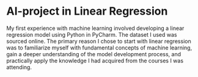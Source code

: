# AI-project in Linear Regression 
My first experience with machine learning involved developing a linear regression model using Python in PyCharm. The dataset I used was sourced online. The primary reason I chose to start with linear regression was to familiarize myself with fundamental concepts of machine learning, gain a deeper understanding of the model development process, and practically apply the knowledge I had acquired from the courses I was attending. 
